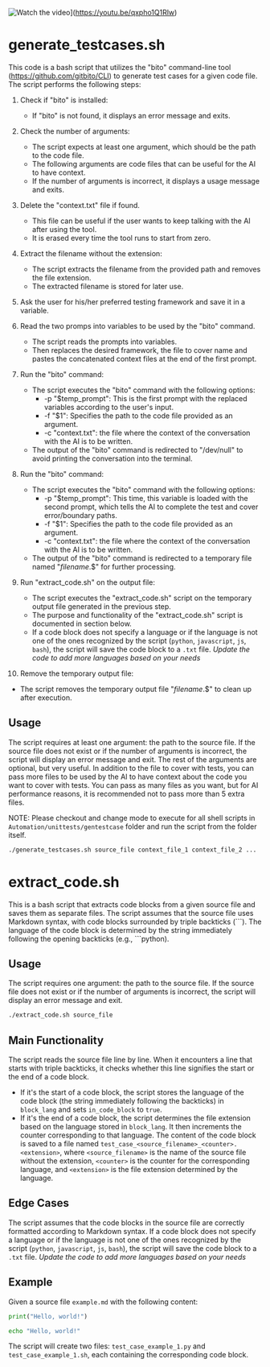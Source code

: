 ![Watch the video](https://github.com/gitbito/Automation/assets/57731668/648b09a7-a64d-41b1-814f-e7369cbb2089)](https://youtu.be/qxpho1Q1Rlw)


# generate_testcases.sh

This code is a bash script that utilizes the "bito" command-line tool (https://github.com/gitbito/CLI) to generate test cases for a given code file. The script performs the following steps:

1. Check if "bito" is installed:
   - If "bito" is not found, it displays an error message and exits.

2. Check the number of arguments:
   - The script expects at least one argument, which should be the path to the code file.
   - The following arguments are code files that can be useful for the AI to have context.
   - If the number of arguments is incorrect, it displays a usage message and exits.

3. Delete the "context.txt" file if found.
   - This file can be useful if the user wants to keep talking with the AI after using the tool.
   - It is erased every time the tool runs to start from zero.

4. Extract the filename without the extension:
   - The script extracts the filename from the provided path and removes the file extension.
   - The extracted filename is stored for later use.

5. Ask the user for his/her preferred testing framework and save it in a variable.

6. Read the two promps into variables to be used by the "bito" command.
   - The script reads the prompts into variables.
   - Then replaces the desired framework, the file to cover name and pastes the concatenated context files at the end of the first prompt.

7. Run the "bito" command:
   - The script executes the "bito" command with the following options:
     - -p "$temp_prompt": This is the first prompt with the replaced variables according to the user's input.
     - -f "$1": Specifies the path to the code file provided as an argument.
     - -c "context.txt": the file where the context of the conversation with the AI is to be written.
   - The output of the "bito" command is redirected to "/dev/null" to avoid printing the conversation into the terminal.

8. Run the "bito" command:
   - The script executes the "bito" command with the following options:
     - -p "$temp_prompt": This time, this variable is loaded with the second prompt, which tells the AI to complete the test and cover error/boundary paths.
     - -f "$1": Specifies the path to the code file provided as an argument.
     - -c "context.txt": the file where the context of the conversation with the AI is to be written.
   - The output of the "bito" command is redirected to a temporary file named "${filename}.$$" for further processing.

9. Run "extract_code.sh" on the output file:
   - The script executes the "extract_code.sh" script on the temporary output file generated in the previous step.
   - The purpose and functionality of the "extract_code.sh" script is documented in section below.
   - If a code block does not specify a language or if the language is not one of the ones recognized by the script (`python`, `javascript`, `js`, `bash`), the script will save the code block to a `.txt` file. *Update the code to add more languages based on your needs*

10. Remove the temporary output file:
   - The script removes the temporary output file "${filename}.$$" to clean up after execution.

## Usage
The script requires at least one argument: the path to the source file. If the source file does not exist or if the number of arguments is incorrect, the script will display an error message and exit.
The rest of the arguments are optional, but very useful. In addition to the file to cover with tests, you can pass more files to be used by the AI to have context about the code you want to cover with tests. You can pass as many files as you want, but for AI performance reasons, it is recommended not to pass more than 5 extra files.

NOTE: Please checkout and change mode to execute for all shell scripts in `Automation/unittests/gentestcase` folder and run the script from the folder itself.

```bash
./generate_testcases.sh source_file context_file_1 context_file_2 ...
```

# extract_code.sh

This is a bash script that extracts code blocks from a given source file and saves them as separate files. The script assumes that the source file uses Markdown syntax, with code blocks surrounded by triple backticks (\```). The language of the code block is determined by the string immediately following the opening backticks (e.g., ```python).

## Usage

The script requires one argument: the path to the source file. If the source file does not exist or if the number of arguments is incorrect, the script will display an error message and exit.

```bash
./extract_code.sh source_file
```

## Main Functionality
The script reads the source file line by line. When it encounters a line that starts with triple backticks, it checks whether this line signifies the start or the end of a code block.

- If it's the start of a code block, the script stores the language of the code block (the string immediately following the backticks) in `block_lang` and sets `in_code_block` to `true`.
- If it's the end of a code block, the script determines the file extension based on the language stored in `block_lang`. It then increments the counter corresponding to that language. The content of the code block is saved to a file named `test_case_<source_filename>_<counter>.<extension>`, where `<source_filename>` is the name of the source file without the extension, `<counter>` is the counter for the corresponding language, and `<extension>` is the file extension determined by the language.

## Edge Cases
The script assumes that the code blocks in the source file are correctly formatted according to Markdown syntax. If a code block does not specify a language or if the language is not one of the ones recognized by the script (`python`, `javascript`, `js`, `bash`), the script will save the code block to a `.txt` file. *Update the code to add more languages based on your needs*

## Example
Given a source file `example.md` with the following content:

```python
print("Hello, world!")
```

```bash
echo "Hello, world!"
```

The script will create two files: `test_case_example_1.py` and `test_case_example_1.sh`, each containing the corresponding code block.
